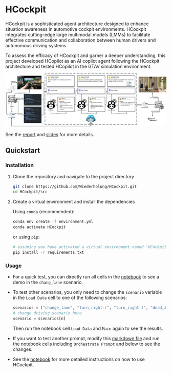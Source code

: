 # HCockpit

HCockpit is a sophisticated agent architecture designed to enhance situation awareness in automotive cockpit environments. HCockpit integrates cutting-edge large multimodal models (LMMs) to facilitate effective communication and collaboration between human drivers and autonomous driving systems.

To assess the efficacy of HCockpit and garner a deeper understanding, this project developed HCopilot as an AI copilot agent following the HCockpit architecture and tested HCopilot in the GTAV simulation environment.

![HCopilot](./docs/figures/workflow.png)

See the [report](./docs/Hu%20Yitong_2020213350_FinalReport.pdf) and [slides](./docs/viva/Hu%20Yitong_2020213350_FinalViva.pdf) for more details.

## Quickstart

### Installation

1. Clone the repository and navigate to the project directory

   ```bash
   git clone https://github.com/Wiederholung/HCockpit.git
   cd HCockpit/src
   ```

2. Create a virtual environment and install the dependencies

   Using `conda` (recommended):

   ```bash
   conda env create -f environment.yml
   conda activate HCockpit
   ```

   or using `pip`:

   ```bash
   # assuming you have activated a virtual environment named 'HCockpit'
   pip install -r requirements.txt
   ```

### Usage

- For a quick test, you can directly run all cells in the [notebook](./src/hcopilot.ipynb) to see a demo in the `chang_lane` scenario.

- To test other scenarios, you only need to change the `scenario` variable in the `Load Data` cell to one of the following scenarios:

   ```python
   scenarios = ["change_lane", "turn_right-r", "turn_right-l", "dead_zone", "dazzle", "phone"]
   # change driving scenario here
   scenario = scenarios[n]
   ```

   Then run the notebook cell `Load Data` and `Main` again to see the results.

- If you want to test another prompt, modify this [markdown file](./src/prompt.md) and run the notebook cells including `Orchestrate Prompt` and below to see the changes.

- See the [notebook](./src/hcopilot.ipynb) for more detailed instructions on how to use HCockpit.
